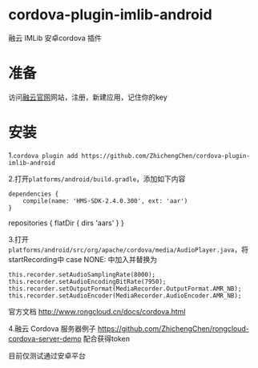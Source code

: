 # cordova-plugin-imlib-android

融云 IMLib 安卓cordova 插件

# 准备

访问[融云官网](https://rongcloud.cn)网站，注册，新建应用，记住你的key

# 安装

1.`cordova plugin add https://github.com/ZhichengChen/cordova-plugin-imlib-android`


2.打开`platforms/android/build.gradle`，添加如下内容

    dependencies {
        compile(name: 'HMS-SDK-2.4.0.300', ext: 'aar')
    }

  repositories { flatDir { dirs 'aars' } }

3.打开`platforms/android/src/org/apache/cordova/media/AudioPlayer.java`，将startRecording中 case NONE: 中加入并替换为

    this.recorder.setAudioSamplingRate(8000);
    this.recorder.setAudioEncodingBitRate(7950);
    this.recorder.setOutputFormat(MediaRecorder.OutputFormat.AMR_NB);
    this.recorder.setAudioEncoder(MediaRecorder.AudioEncoder.AMR_NB);

官方文档 http://www.rongcloud.cn/docs/cordova.html

4.融云 Cordova 服务器例子 https://github.com/ZhichengChen/rongcloud-cordova-server-demo 配合获得token

目前仅测试通过安卓平台
